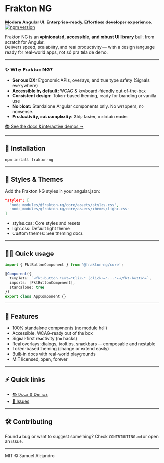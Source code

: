 # Frakton NG
**Modern Angular UI. Enterprise-ready. Effortless developer experience.**
[![npm version](https://img.shields.io/npm/v/frakton-ng?style=flat-square)](https://www.npmjs.com/package/frakton-ng)

Frakton NG is an **opinionated, accessible, and robust UI library** built from scratch for Angular.  
Delivers speed, scalability, and real productivity — with a design language ready for real-world apps, not só pra tela de demo.

---

### ✨ Why Frakton NG?

- **Serious DX:** Ergonomic APIs, overlays, and true type safety (Signals everywhere)
- **Accessible by default:** WCAG & keyboard-friendly out-of-the-box
- **Consistent design:** Token-based theming, ready for branding or vanilla use
- **No bloat:** Standalone Angular components only. No wrappers, no nonsense.
- **Productivity, not complexity:** Ship faster, maintain easier

[📚 See the docs & interactive demos →](https://samukaii.github.io/frakton-ng)

---

## 🚀 Installation

```bash
npm install frakton-ng
```

---

## 🎨 Styles & Themes

Add the Frakton NG styles in your angular.json:

```json
"styles": [
  "node_modules/@frakton-ng/core/assets/styles.css",
  "node_modules/@frakton-ng/core/assets/themes/light.css"
]
```

- styles.css: Core styles and resets
- light.css: Default light theme
- Custom themes: See theming docs



---

## 🧑‍💻 Quick usage

```ts
import { FktButtonComponent } from '@frakton-ng/core';

@Component({
  template: `<fkt-button text="Click" (click)="..."></fkt-button>`,
  imports: [FktButtonComponent],
  standalone: true
})
export class AppComponent {}
```

---

## 🧩 Features

- 100% standalone components (no module hell)
- Accessible, WCAG-ready out of the box
- Signal-first reactivity (no hacks)
- Real overlays: dialogs, tooltips, snackbars — composable and nestable
- Token-based theming (change or extend easily)
- Built-in docs with real-world playgrounds
- MIT licensed, open, forever

---

## ⚡️ Quick links

- [📚 Docs & Demos](https://samukaii.github.io/frakton-ng)
- [🐛 Issues](https://github.com/Samukaii/frakton-ng/issues)

---

## 🛠️ Contributing

Found a bug or want to suggest something?
Check `CONTRIBUTING.md` or open an issue.

---

MIT © Samuel Alejandro

